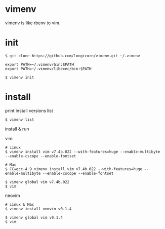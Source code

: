 # vimenv
vimenv is like rbenv to vim.

# init
```
$ git clone https://github.com/longicorn/vimenv.git ~/.vimenv
```

```
export PATH=~/.vimenv/bin:$PATH
export PATH=~/.vimenv/libexec/bin:$PATH
```

```
$ vimenv init
```

# install
print install versions list
```
$ vimenv list
```

install & run

vim
```
# Linux
$ vimenv install vim v7.4b.022 --with-features=huge --enable-multibyte --enable-cscope --enable-fontset

# Mac
$ CC=gcc-4.9 vimenv install vim v7.4b.022 --with-features=huge --enable-multibyte --enable-cscope --enable-fontset

$ vimenv global vim v7.4b.022
$ vim
```

neovim
```
# Linux & Mac
$ vimenv install neovim v0.1.4

$ vimenv global vim v0.1.4
$ vim
```
